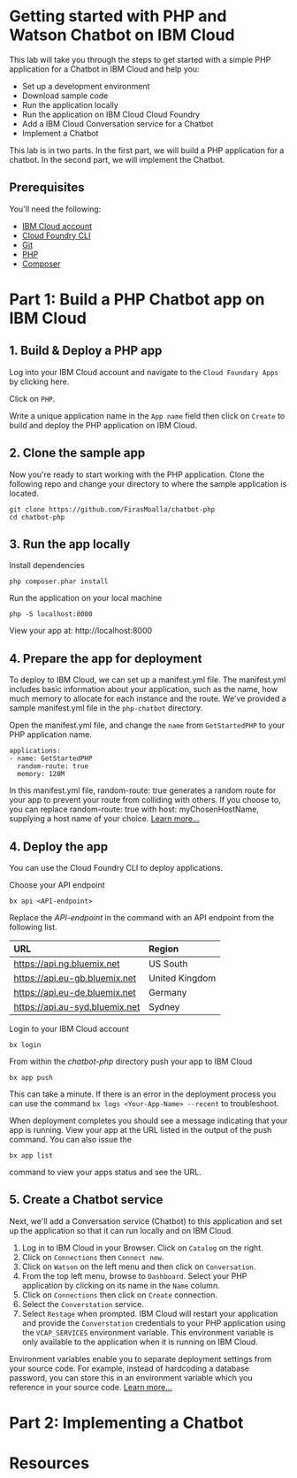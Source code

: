 # Getting started with PHP and Watson Chatbot on IBM Cloud

This lab will take you through the steps to get started with a simple PHP application for a Chatbot in IBM Cloud and help you:
- Set up a development environment
- Download sample code
- Run the application locally
- Run the application on IBM Cloud Cloud Foundry
- Add a IBM Cloud Conversation service for a Chatbot
- Implement a Chatbot

This lab is in two parts. In the first part, we will build a PHP application for a chatbot. In the second part, we will implement the Chatbot.

## Prerequisites

You'll need the following:
* [IBM Cloud account](https://console.ng.bluemix.net/registration/)
* [Cloud Foundry CLI](https://github.com/cloudfoundry/cli#downloads)
* [Git](https://git-scm.com/downloads)
* [PHP](http://php.net/downloads.php)
* [Composer](https://getcomposer.org/download/)

# Part 1: Build a PHP Chatbot app on IBM Cloud

## 1. Build & Deploy a PHP app

Log into your IBM Cloud account and navigate to the `Cloud Foundary Apps` by clicking here.

Click on `PHP`.

Write a unique application name in the `App name` field then click on `Create` to build and deploy the PHP application on IBM Cloud.

## 2. Clone the sample app

Now you're ready to start working with the PHP application. Clone the following repo and change your directory to where the sample application is located.
  ```
git clone https://github.com/FirasMoalla/chatbot-php
cd chatbot-php
  ```

## 3. Run the app locally

Install dependencies
```
php composer.phar install
```

Run the application on your local machine
  ```
php -S localhost:8000
  ```

View your app at: http://localhost:8000

## 4. Prepare the app for deployment

To deploy to IBM Cloud, we can set up a manifest.yml file. The manifest.yml includes basic information about your application, such as the name, how much memory to allocate for each instance and the route. We've provided a sample manifest.yml file in the `php-chatbot` directory.

Open the manifest.yml file, and change the `name` from `GetStartedPHP` to your PHP application name.

 ```
 applications:
 - name: GetStartedPHP
   random-route: true
   memory: 128M
 ```

In this manifest.yml file, random-route: true generates a random route for your app to prevent your route from colliding with others. If you choose to, you can replace random-route: true with host: myChosenHostName, supplying a host name of your choice. [Learn more...](https://github.com/FirasMoalla/chatbot/blob/master/docs/manageapps/depapps.html#appmanifest)

## 4. Deploy the app

You can use the Cloud Foundry CLI to deploy applications.

Choose your API endpoint
   ```
bx api <API-endpoint>
   ```

Replace the *API-endpoint* in the command with an API endpoint from the following list.

|URL                             |Region          |
|:-------------------------------|:---------------|
| https://api.ng.bluemix.net     | US South       |
| https://api.eu-gb.bluemix.net  | United Kingdom |
| https://api.eu-de.bluemix.net  | Germany        |
| https://api.au-syd.bluemix.net | Sydney         |

Login to your IBM Cloud account

   ```
bx login
   ```

From within the *chatbot-php* directory push your app to IBM Cloud
   ```
bx app push
   ```

This can take a minute. If there is an error in the deployment process you can use the command `bx logs <Your-App-Name> --recent` to troubleshoot.

When deployment completes you should see a message indicating that your app is running. View your app at the URL listed in the output of the push command. You can also issue the
  ```
bx app list
  ```
command to view your apps status and see the URL.

## 5. Create a Chatbot service

Next, we'll add a Conversation service (Chatbot) to this application and set up the application so that it can run locally and on IBM Cloud.

1. Log in to IBM Cloud in your Browser. Click on `Catalog` on the right.
2. Click on `Connections` then `Connect new`.
3. Click on `Watson` on the left menu and then click on `Conversation`.
4. From the top left menu, browse to `Dashboard`. Select your PHP application by clicking on its name in the `Name` column.
5. Click on `Connections` then click on `Create` connection.
6. Select the `Converstation` service.
7. Select `Restage` when prompted. IBM Cloud will restart your application and provide the `Converstation` credentials to your PHP application using the `VCAP_SERVICES` environment variable. This environment variable is only available to the application when it is running on IBM Cloud.

Environment variables enable you to separate deployment settings from your source code. For example, instead of hardcoding a database password, you can store this in an environment variable which you reference in your source code. [Learn more...](/docs/manageapps/depapps.html#app_env)

# Part 2: Implementing a Chatbot


# Resources

